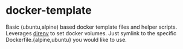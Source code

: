 # docker-template
Basic (ubuntu,alpine) based docker template files and helper scripts. Leverages
[direnv](https://direnv.net) to set docker volumes. Just symlink to the specific
Dockerfile.{alpine,ubuntu} you would like to use.

